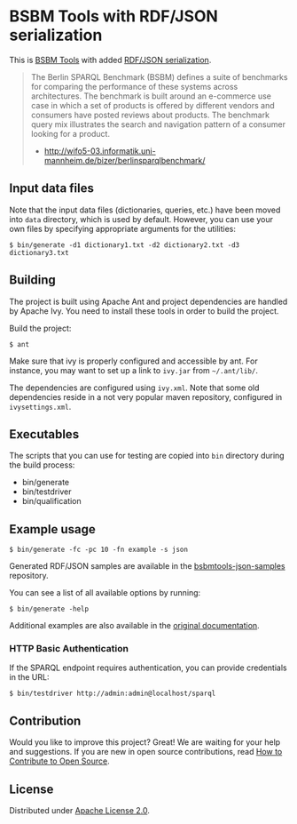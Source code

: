 # BSBM Tools with RDF/JSON serialization

This is [BSBM Tools](http://sourceforge.net/projects/bsbmtools/) with added [RDF/JSON serialization](http://www.w3.org/2009/12/rdf-ws/papers/ws02).

> The Berlin SPARQL Benchmark (BSBM) defines a suite of benchmarks for comparing the performance of these systems across architectures. The benchmark is built around an e-commerce use case in which a set of products is offered by different vendors and consumers have posted reviews about products. The benchmark query mix illustrates the search and navigation pattern of a consumer looking for a product.
> - http://wifo5-03.informatik.uni-mannheim.de/bizer/berlinsparqlbenchmark/

## Input data files

Note that the input data files (dictionaries, queries, etc.) have been moved into `data` directory, which is used by default. However, you can use your own files by specifying appropriate arguments for the utilities:

    $ bin/generate -d1 dictionary1.txt -d2 dictionary2.txt -d3 dictionary3.txt


## Building

The project is built using Apache Ant and project dependencies are handled by Apache Ivy. You need to install these tools in order to build the project.

Build the project:

    $ ant

Make sure that ivy is properly configured and accessible by ant. For instance, you may want to set up a link to `ivy.jar` from `~/.ant/lib/`.

The dependencies are configured using `ivy.xml`. Note that some old dependencies reside in a not very popular maven repository, configured in `ivysettings.xml`.


## Executables

The scripts that you can use for testing are copied into `bin` directory during the build process:

  * bin/generate
  * bin/testdriver
  * bin/qualification


## Example usage

    $ bin/generate -fc -pc 10 -fn example -s json

Generated RDF/JSON samples are available in the [bsbmtools-json-samples](https://github.com/lszeremeta/bsbmtools-json-samples) repository.

You can see a list of all available options by running:

    $ bin/generate -help


Additional examples are also available in the [original documentation](http://wifo5-03.informatik.uni-mannheim.de/bizer/berlinsparqlbenchmark/spec/BenchmarkRules/index.html#datagenerator).


### HTTP Basic Authentication

If the SPARQL endpoint requires authentication, you can provide credentials in the URL:

    $ bin/testdriver http://admin:admin@localhost/sparql

## Contribution
Would you like to improve this project? Great! We are waiting for your help and suggestions. If you are new in open source contributions, read [How to Contribute to Open Source](https://opensource.guide/how-to-contribute/).

## License
Distributed under [Apache License 2.0](https://github.com/lszeremeta/bsbmtools-json/blob/master/LICENSE.txt).